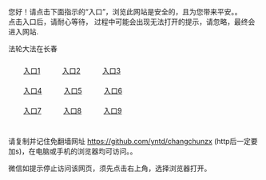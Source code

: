 您好！请点击下面指示的“入口”，浏览此网站是安全的，且为您带来平安。。 <br/>
点击入口后，请耐心等待， 过程中可能会出现无法打开的提示，请忽略，最终会进入网站. </br>

法轮大法在长春<br/>
<div style="padding:10px"><a style="margin:20px" target="_blank" href="https://d2nbzw3wfvv1cy.cloudfront.net/2Qpsp?dgcscixc" id="ccLink1" rel="nofollow">入口1</a> <a target="_blank" style="margin:20px" href="https://d3jp4jupd17gps.cloudfront.net/2Qpsp?psmzdxb" id="ccLink2" rel="nofollow">入口2</a> <a style="margin:20px" target="_blank" href="https://d1ckxvpyvlpwdg.cloudfront.net/2Qpsp?asjzdp" id="ccLink3" rel="nofollow">入口3</a></div>

<div style="padding:10px" ><a style="margin:20px" target="_blank" href="https://d2nbzw3wfvv1cy.cloudfront.net/2Qpsp?dgcscixc" id="ccLink4" rel="nofollow">入口4</a> <a style="margin:20px" href="https://d3jp4jupd17gps.cloudfront.net/2Qpsp?psmzdxb" target="_blank" id="ccLink5" rel="nofollow">入口5</a> <a style="margin:20px" href="https://d1ckxvpyvlpwdg.cloudfront.net/2Qpsp?asjzdp" target="_blank" id="ccLink6" rel="nofollow">入口6</a></div>

<div style="padding:10px"><a style="margin:20px" target="_blank" href="https://d2nbzw3wfvv1cy.cloudfront.net/2Qpsp?dgcscixc" id="ccLink7" rel="nofollow">入口7</a> <a style="margin:20px" href="https://d3jp4jupd17gps.cloudfront.net/2Qpsp?psmzdxb" target="_blank" id="ccLink8" rel="nofollow">入口8</a> <a style="margin:20px" target="_blank" href="https://d1ckxvpyvlpwdg.cloudfront.net/2Qpsp?asjzdp" id="ccLink9" rel="nofollow">入口9</a></div>

<br/>



请复制并记住免翻墙网址 https://github.com/yntd/changchunzx (http后一定要加s)，在电脑或手机的浏览器均可访问。。<br/>

微信如提示停止访问该网页，须先点击右上角，选择浏览器打开。
